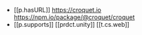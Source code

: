 

- [[p.hasURL]] https://croquet.io https://npm.io/package/@croquet/croquet
- [[p.supports]] [[prdct.unity]] [[t.cs.web]]
